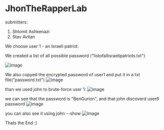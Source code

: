 # JhonTheRapperLab

submitters:
1. Shlomit Ashkenazi
2. Stav Avitan

We choose user 1 - an Israeli patriot.


We created a list of all possible password ("listofallisraelipatriots.txt")

![image](https://user-images.githubusercontent.com/42152443/235122027-37bb1d05-8fad-45ee-88c3-234e640cbf9b.png)


We also copyed the encrypted password of user1 and put it in a txt file("password.txt")
![image](https://user-images.githubusercontent.com/42152443/235122477-54b9b0ac-d1a6-4f67-bdde-2e41f8c03ec5.png)


than we used john to brute-force user 1:
![image](https://user-images.githubusercontent.com/42152443/235122699-fc295012-5a0f-4b4c-bd89-750df8c36de4.png)

we can see that the password is "BenGurion", and that john discoverd user6 password
![image](https://user-images.githubusercontent.com/42152443/235125326-87c68c1a-c558-48f8-bb8a-103c4e80e9ba.png)

you can also see it using john --show
![image](https://user-images.githubusercontent.com/42152443/235125908-9089478f-45bb-47d8-98e3-6486ba8fb410.png)

Thats the End :)

